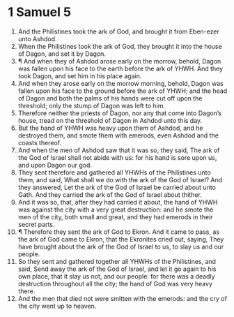 ﻿# 1 Samuel 5
1. And the Philistines took the ark of God, and brought it from Eben-ezer unto Ashdod. 
2. When the Philistines took the ark of God, they brought it into the house of Dagon, and set it by Dagon. 
3. ¶ And when they of Ashdod arose early on the morrow, behold, Dagon was fallen upon his face to the earth before the ark of YHWH. And they took Dagon, and set him in his place again. 
4. And when they arose early on the morrow morning, behold, Dagon was fallen upon his face to the ground before the ark of YHWH; and the head of Dagon and both the palms of his hands were cut off upon the threshold; only the stump of Dagon was left to him. 
5. Therefore neither the priests of Dagon, nor any that come into Dagon’s house, tread on the threshold of Dagon in Ashdod unto this day. 
6. But the hand of YHWH was heavy upon them of Ashdod, and he destroyed them, and smote them with emerods, even Ashdod and the coasts thereof. 
7. And when the men of Ashdod saw that it was so, they said, The ark of the God of Israel shall not abide with us: for his hand is sore upon us, and upon Dagon our god. 
8. They sent therefore and gathered all YHWHs of the Philistines unto them, and said, What shall we do with the ark of the God of Israel? And they answered, Let the ark of the God of Israel be carried about unto Gath. And they carried the ark of the God of Israel about thither. 
9. And it was so, that, after they had carried it about, the hand of YHWH was against the city with a very great destruction: and he smote the men of the city, both small and great, and they had emerods in their secret parts. 
10. ¶ Therefore they sent the ark of God to Ekron. And it came to pass, as the ark of God came to Ekron, that the Ekronites cried out, saying, They have brought about the ark of the God of Israel to us, to slay us and our people. 
11. So they sent and gathered together all YHWHs of the Philistines, and said, Send away the ark of the God of Israel, and let it go again to his own place, that it slay us not, and our people: for there was a deadly destruction throughout all the city; the hand of God was very heavy there. 
12. And the men that died not were smitten with the emerods: and the cry of the city went up to heaven. 
